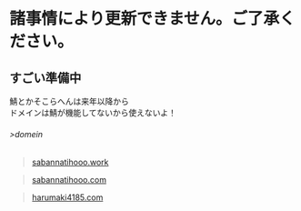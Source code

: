 
# 諸事情により更新できません。ご了承ください。

## すごい準備中
鯖とかそこらへんは来年以降から  
ドメインは鯖が機能してないから使えないよ！

###### >domein

>[sabannatihooo.work](https://sabannatihooo.work)  

>[sabannatihooo.com](https://sabannatihooo.com)  

>[harumaki4185.com](https://harumaki4185.com)  
